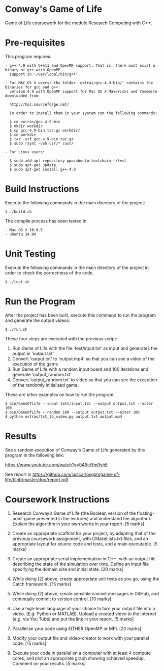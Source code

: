 # Conway's Game of Life 

Game of Life coursework for the module Research Computing with C++.

# Pre-requisites

This program requires:

	- g++ 4.9 with C++11 and OpenMP support. That is, there must exist a binary of g++ with OpenMP
	  support in '/usr/local/bin/g++'.
	  
	- For MAC OS X users: the folder 'extras/gcc-4.9-bin/' contains the binaries for gcc and g++ 
	  version 4.9 with OpenMP support for Mac OS X Mavericks and Yosemite downloaded from 
	  
	  http://hpc.sourceforge.net/

	  In order to install them in your system run the following commands:

	  $ cd extras/gcc-4.9-bin
	  $ mkdir workdir
	  $ cp gcc-4.9-bin.tar.gz workdir/
	  $ cd workdir
	  $ tar -xzf gcc-4.9-bin.tar.gz
	  $ sudo rsync -vah usr/* /usr/
	
	- For Linux users:

	  $ sudo add-apt-repository ppa:ubuntu-toolchain-r/test
	  $ sudo apt-get update
	  $ sudo apt-get install g++-4.9

# Build Instructions

Execute the following commands in the main directory of the project:

```
$ ./build.sh
```

The compile process has been tested in: 

	- Mac OS X 10.9.5
	- Ubuntu 14.04

# Unit Testing

Execute the following commands in the main directory of the project in order to check the
correctness of the code.

```
$ ./test.sh 
```

# Run the Program 

After the project has been built, execute this command to run the program and generate the output videos:

```
$ ./run.sh
```

These four steps are executed with the previous script:
1) Run Game of Life with the file 'test/input.txt' as input and generates the output in 'output.txt'
2) Convert 'output.txt' to 'output.mp4' so that you can see a video of the execution of the game
3) Run Game of Life with a random input board and 100 iterations and generate 'output_random.txt'
4) Convert 'output_random.txt' to video so that you can see the execution of the randomly initialised game.

These are other examples on how to run the program:

```
$ bin/GameOfLife --input test/input.txt --output output.txt --niter 100
$ bin/GameOfLife --random 100 --output output.txt --niter 100
$ python extras/txt_to_video.py output.txt output.mp4
```

# Results

See a random execution of Conway's Game of Life generated by this program in the following link:  

https://www.youtube.com/watch?v=949ciYmRyhE

See report in https://github.com/luiscarlosgph/game-of-life/blob/master/doc/report.pdf

# Coursework Instructions

1. Research Conway’s Game of Life (the Boolean version of the floating-point game
presented in the lectures) and understand the algorithm. Explain the algorithm in your own
words in your report. 
[5 marks]

2. Create an appropriate scaffold for your project, by adapting that of the previous coursework
assignment, with CMakeLists.txt files, and an appropriate layout for source code and tests,
and a main executable. 
[5 marks]

3. Create an appropriate serial implementation in C++, with an output file describing the state
of the simulation over time. Define an input file specifying the domain size and initial state.
[20 marks]

4. While doing (2) above, create appropriate unit tests as you go, using the Catch framework. 
[15 marks]

5. While doing (2) above, create sensible commit messages in GitHub, and continually
commit to version control.
[10 marks]

6. Use a high-level language of your choice to turn your output file into a video. (E.g. Python
or MATLAB). Upload a created video to the internet (e.g. via You Tube) and put the link in
your report.
[5 marks]

7. Parallelise your code using EITHER OpenMP or MPI. 
[20 marks]

8. Modify your output file and video-creator to work with your parallel code. 
[15 marks]

9. Execute your code in parallel on a computer with at least 4 compute cores, and plot an
appropriate graph showing achieved speedup. Comment on your results. 
[5 marks]

